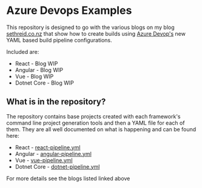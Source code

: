 # Azure Devops Examples

This repository is designed to go with the various blogs on my blog [sethreid.co.nz](https://sethreid.co.nz) that show 
how to create builds using [Azure Devop's](https://azure.microsoft.com/en-us/services/devops/pipelines/) new YAML based build pipeline configurations.

Included are:

- React - Blog WIP
- Angular - Blog WIP
- Vue - Blog WIP
- Dotnet Core - Blog WIP

## What is in the repository?

The repository contains base projects created with each framework's command line project generation tools and then a YAML file for each of them. They are all well documented on what is happening and can be found here:

- React - [react-pipeline.yml](./react-pipeline.yml)
- Angular - [angular-pipeline.yml](./angular-pipeline.yml)
- Vue - [vue-pipeline.yml](./vue-pipeline.yml)
- Dotnet Core - [dotnet-pipeline.yml](./react-pipeline.yml)

For more details see the blogs listed linked above